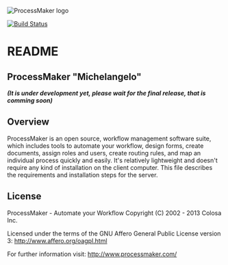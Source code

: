 ![ProcessMaker logo](http://www.processmaker.com/themes/processmaker/images/logo.jpg "ProcessMaker")

[![Build Status](https://travis-ci.org/colosa/processmaker.png?branch=michelangelo)](http://travis-ci.org/colosa/processmaker)

README
======

ProcessMaker "Michelangelo"
----------------

***(It is under development yet, please wait for the final release, that is comming soon)***


Overview
--------

ProcessMaker is an open source, workflow management software suite, which 
includes tools to automate your workflow, design forms, create documents, assign
roles and users, create routing rules, and map an individual process quickly and
easily. It's relatively lightweight and doesn't require any kind of installation
on the client computer. This file describes the requirements and installation 
steps for the server.

License
-------

ProcessMaker - Automate your Workflow
Copyright (C) 2002 - 2013 Colosa Inc.

Licensed under the terms of the GNU Affero General Public License version 3:
http://www.affero.org/oagpl.html

For further information visit:
http://www.processmaker.com/
